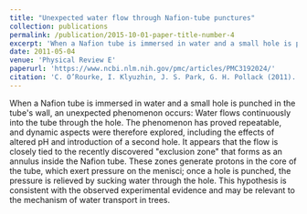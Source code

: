 ```yaml
---
title: "Unexpected water flow through Nafion-tube punctures"
collection: publications
permalink: /publication/2015-10-01-paper-title-number-4
excerpt: 'When a Nafion tube is immersed in water and a small hole is punched in the tube's wall, an unexpected phenomenon occurs: Water flows continuously into the tube through the hole.'
date: 2011-05-04
venue: 'Physical Review E'
paperurl: 'https://www.ncbi.nlm.nih.gov/pmc/articles/PMC3192024/'
citation: 'C. O’Rourke, I. Klyuzhin, J. S. Park, G. H. Pollack (2011). &quot;Unexpected water flow through Nafion-tube punctures.&quot; <i>Phys. Rev. E.</i>, 83(5 Pt 2).'
---
```

When a Nafion tube is immersed in water and a small hole is punched in the tube's wall, an unexpected phenomenon occurs: Water flows continuously into the tube through the hole. The phenomenon has proved repeatable, and dynamic aspects were therefore explored, including the effects of altered pH and introduction of a second hole. It appears that the flow is closely tied to the recently discovered "exclusion zone" that forms as an annulus inside the Nafion tube. These zones generate protons in the core of the tube, which exert pressure on the menisci; once a hole is punched, the pressure is relieved by sucking water through the hole. This hypothesis is consistent with the observed experimental evidence and may be relevant to the mechanism of water transport in trees.
<!-- 
[Download paper here](http://academicpages.github.io/files/paper3.pdf)

Recommended citation: Your Name, You. (2015). "Paper Title Number 3." <i>Journal 1</i>. 1(3).
 -->